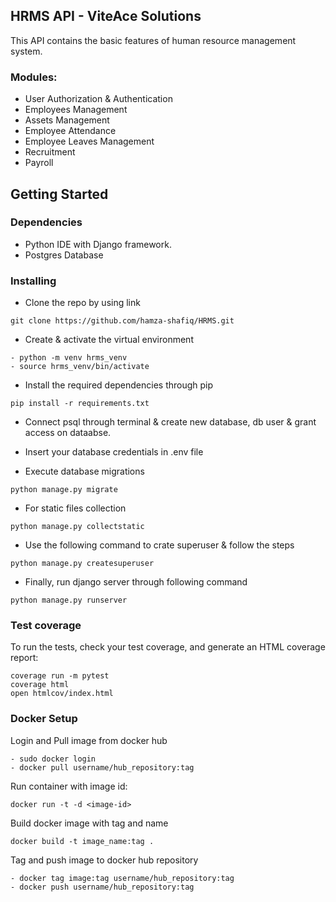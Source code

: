 ## HRMS API - ViteAce Solutions

This API contains the basic features of human resource management system.

### Modules:
* User Authorization & Authentication
* Employees Management
* Assets Management
* Employee Attendance
* Employee Leaves Management
* Recruitment
* Payroll

## Getting Started
### Dependencies
* Python IDE with Django framework.
* Postgres Database

### Installing

* Clone the repo by using link
```
git clone https://github.com/hamza-shafiq/HRMS.git
```
* Create & activate the virtual environment
```
- python -m venv hrms_venv
- source hrms_venv/bin/activate
```
* Install the required dependencies through pip
```
pip install -r requirements.txt
```
* Connect psql through terminal & create new database, db user & grant access on dataabse.

* Insert your database credentials in .env file
* Execute database migrations
```
python manage.py migrate
```
* For static files collection
```
python manage.py collectstatic
```
* Use the following command to crate superuser & follow the steps
```
python manage.py createsuperuser
```
* Finally, run django server through following command
```
python manage.py runserver
```

### Test coverage

To run the tests, check your test coverage, and generate an HTML coverage report:
```
coverage run -m pytest
coverage html
open htmlcov/index.html
```

### Docker Setup
Login and Pull image from docker hub
```
- sudo docker login 
- docker pull username/hub_repository:tag
```

Run container with image id:
```
docker run -t -d <image-id> 
```

Build docker image with tag and name
```
docker build -t image_name:tag . 
```

Tag and push image to docker hub repository
```
- docker tag image:tag username/hub_repository:tag
- docker push username/hub_repository:tag
```
